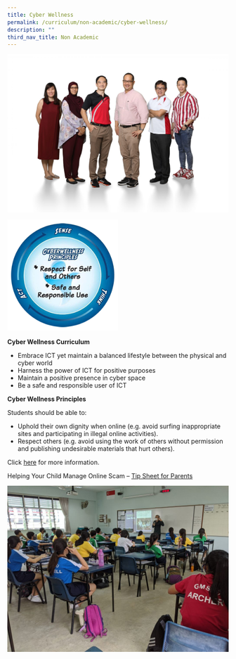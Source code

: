 ```yaml
---
title: Cyber Wellness
permalink: /curriculum/non-academic/cyber-wellness/
description: ""
third_nav_title: Non Academic
---
```

![](/images/Character-Citizenship-Education-1536x1097.jpg)

<img src="/images/sensethinkact.gif" 
     style="width:50%">

**Cyber Wellness Curriculum**

*   Embrace ICT yet maintain a balanced lifestyle between the physical and cyber world
*   Harness the power of ICT for positive purposes
*   Maintain a positive presence in cyber space
*   Be a safe and responsible user of ICT

**Cyber Wellness Principles**

Students should be able to:

*   Uphold their own dignity when online (e.g. avoid surfing inappropriate sites and participating in illegal online activities).
*   Respect others (e.g. avoid using the work of others without permission and publishing undesirable materials that hurt others).

Click [here](http://www.betterinternet.sg/) for more information.

Helping Your Child Manage Online Scam – [Tip Sheet for Parents](/files/Tip-sheet-for-Parents.pdf)

![](/images/CW-01-2020-1024x768.jpg)